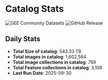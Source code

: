 # Catalog Stats

![GEE Community Datasets](https://img.shields.io/endpoint?url=https://gist.githubusercontent.com/samapriya/34bc0c1280d475d3a69e3b60a706226e/raw/community.json)
![GitHub Release](https://img.shields.io/github/v/release/samapriya/awesome-gee-community-datasets)

## Daily Stats

<!-- START_MARKER -->
* **Total Size of catalog**: 543.33 TB
* **Total images in catalog**: 1,602,584
* **Total image collections in catalog**: 769
* **Total Feature collections in catalog**: 3,108
* **Last Run Date**: 2025-09-30
<!-- END_MARKER -->

